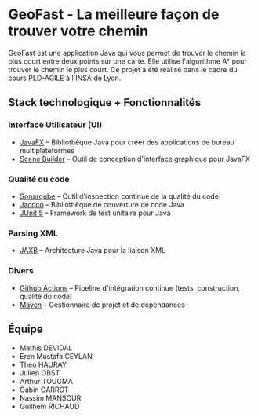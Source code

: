 # GeoFast - La meilleure façon de trouver votre chemin

GeoFast est une application Java qui vous permet de trouver le chemin le plus court entre deux points sur une carte.
Elle utilise l'algorithme A* pour trouver le chemin le plus court. Ce projet a été réalisé dans le cadre du cours
PLD-AGILE à l'INSA de Lyon.

## Stack technologique + Fonctionnalités

### Interface Utilisateur (UI)

- [JavaFX](https://openjfx.io/) – Bibliothèque Java pour créer des applications de bureau multiplateformes
- [Scene Builder](https://gluonhq.com/products/scene-builder/) – Outil de conception d'interface graphique pour JavaFX

### Qualité du code

- [Sonarqube](https://www.sonarsource.com/products/sonarqube/) – Outil d'inspection continue de la qualité du code
- [Jacoco](https://www.eclemma.org/jacoco/) – Bibliothèque de couverture de code Java
- [JUnit 5](https://junit.org/junit5/) – Framework de test unitaire pour Java

### Parsing XML

- [JAXB](https://docs.oracle.com/javase/tutorial/jaxb/intro/index.html) – Architecture Java pour la liaison XML

### Divers

- [Github Actions](https://github.com/les-agiles/pld-agile/actions) – Pipeline d'intégration continue (tests,
  construction, qualité du code)
- [Maven](https://maven.apache.org/) – Gestionnaire de projet et de dépendances

## Équipe

- Mathis DEVIDAL
- Eren Mustafa CEYLAN
- Theo HAURAY
- Julien OBST
- Arthur TOUGMA
- Gabin GARROT
- Nassim MANSOUR
- Guilhem RICHAUD 
